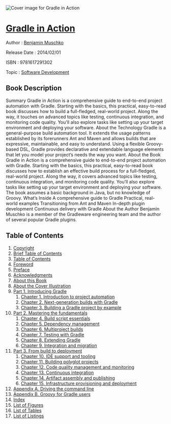 ![Cover image for Gradle in Action](https://imgdetail.ebookreading.net/cover/cover/software_development/EB9781617291302.jpg)

[Gradle in Action](https://ebookreading.net/view/book/Gradle+in+Action-EB9781617291302_1.html "Gradle in Action")
====================================================================================================================

Author : [Benjamin Muschko](https://ebookreading.net/search/author/Benjamin+Muschko)

Release Date : 2014/02/01

ISBN : 9781617291302

Topic : [Software Development](https://ebookreading.net/search/category/software-development)

Book Description
-----------------

Summary
Gradle in Action is a comprehensive guide to end-to-end project automation with Gradle. Starting with the basics, this practical, easy-to-read book discusses how to build a full-fledged, real-world project. Along the way, it touches on advanced topics like testing, continuous integration, and monitoring code quality. You'll also explore tasks like setting up your target environment and deploying your software.
About the Technology
Gradle is a general-purpose build automation tool. It extends the usage patterns established by its forerunners Ant and Maven and allows builds that are expressive, maintainable, and easy to understand. Using a flexible Groovy-based DSL, Gradle provides declarative and extendable language elements that let you model your project’s needs the way you want.
About the Book
Gradle in Action is a comprehensive guide to end-to-end project automation with Gradle. Starting with the basics, this practical, easy-to-read book discusses how to establish an effective build process for a full-fledged, real-world project. Along the way, it covers advanced topics like testing, continuous integration, and monitoring code quality. You’ll also explore tasks like setting up your target environment and deploying your software.
The book assumes a basic background in Java, but no knowledge of Groovy.
What’s Inside
A comprehensive guide to Gradle
Practical, real-world examples
Transitioning from Ant and Maven
In-depth plugin development
Continuous delivery with Gradle
About the Author
Benjamin Muschko is a member of the Gradleware engineering team and the author of several popular Gradle plugins.
              
Table of Contents
-----------------

1. [Copyright](https://ebookreading.net/view/book/Gradle+in+Action-EB9781617291302_3.html)
1. [Brief Table of Contents](https://ebookreading.net/view/book/Gradle+in+Action-EB9781617291302_4.html)
1. [Table of Contents](https://ebookreading.net/view/book/Gradle+in+Action-EB9781617291302_5.html)
1. [Foreword](https://ebookreading.net/view/book/Gradle+in+Action-EB9781617291302_6.html)
1. [Preface](https://ebookreading.net/view/book/Gradle+in+Action-EB9781617291302_7.html)
1. [Acknowledgments](https://ebookreading.net/view/book/Gradle+in+Action-EB9781617291302_8.html)
1. [About this Book](https://ebookreading.net/view/book/Gradle+in+Action-EB9781617291302_9.html)
1. [About the Cover Illustration](https://ebookreading.net/view/book/Gradle+in+Action-EB9781617291302_10.html)
1. [Part 1. Introducing Gradle](https://ebookreading.net/view/book/Gradle+in+Action-EB9781617291302_11.html)
    1. [Chapter 1. Introduction to project automation](https://ebookreading.net/view/book/Gradle+in+Action-EB9781617291302_12.html)
    1. [Chapter 2. Next-generation builds with Gradle](https://ebookreading.net/view/book/Gradle+in+Action-EB9781617291302_13.html)
    1. [Chapter 3. Building a Gradle project by example](https://ebookreading.net/view/book/Gradle+in+Action-EB9781617291302_14.html)
1. [Part 2. Mastering the fundamentals](https://ebookreading.net/view/book/Gradle+in+Action-EB9781617291302_15.html)
    1. [Chapter 4. Build script essentials](https://ebookreading.net/view/book/Gradle+in+Action-EB9781617291302_16.html)
    1. [Chapter 5. Dependency management](https://ebookreading.net/view/book/Gradle+in+Action-EB9781617291302_17.html)
    1. [Chapter 6. Multiproject builds](https://ebookreading.net/view/book/Gradle+in+Action-EB9781617291302_18.html)
    1. [Chapter 7. Testing with Gradle](https://ebookreading.net/view/book/Gradle+in+Action-EB9781617291302_19.html)
    1. [Chapter 8. Extending Gradle](https://ebookreading.net/view/book/Gradle+in+Action-EB9781617291302_20.html)
    1. [Chapter 9. Integration and migration](https://ebookreading.net/view/book/Gradle+in+Action-EB9781617291302_21.html)
1. [Part 3. From build to deployment](https://ebookreading.net/view/book/Gradle+in+Action-EB9781617291302_22.html)
    1. [Chapter 10. IDE support and tooling](https://ebookreading.net/view/book/Gradle+in+Action-EB9781617291302_23.html)
    1. [Chapter 11. Building polyglot projects](https://ebookreading.net/view/book/Gradle+in+Action-EB9781617291302_24.html)
    1. [Chapter 12. Code quality management and monitoring](https://ebookreading.net/view/book/Gradle+in+Action-EB9781617291302_25.html)
    1. [Chapter 13. Continuous integration](https://ebookreading.net/view/book/Gradle+in+Action-EB9781617291302_26.html)
    1. [Chapter 14. Artifact assembly and publishing](https://ebookreading.net/view/book/Gradle+in+Action-EB9781617291302_27.html)
    1. [Chapter 15. Infrastructure provisioning and deployment](https://ebookreading.net/view/book/Gradle+in+Action-EB9781617291302_28.html)
1. [Appendix A. Driving the command line](https://ebookreading.net/view/book/Gradle+in+Action-EB9781617291302_29.html)
1. [Appendix B. Groovy for Gradle users](https://ebookreading.net/view/book/Gradle+in+Action-EB9781617291302_30.html)
1. [Index](https://ebookreading.net/view/book/Gradle+in+Action-EB9781617291302_31.html)
1. [List of Figures](https://ebookreading.net/view/book/Gradle+in+Action-EB9781617291302_32.html)
1. [List of Tables](https://ebookreading.net/view/book/Gradle+in+Action-EB9781617291302_33.html)
1. [List of Listings](https://ebookreading.net/view/book/Gradle+in+Action-EB9781617291302_34.html)
